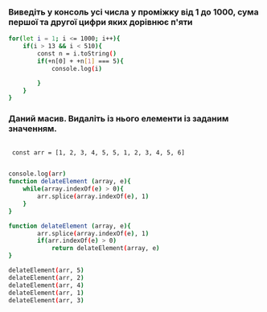 ### Виведіть у консоль усі числа у проміжку від 1 до 1000, сума першої та другої цифри яких дорівнює п'яти

```sh
for(let i = 1; i <= 1000; i++){
    if(i > 13 && i < 510){
        const n = i.toString()
        if(+n[0] + +n[1] === 5){
            console.log(i)

        }
    }
}
```
### Даний масив. Видаліть із нього елементи із заданим значенням.
```sh

 const arr = [1, 2, 3, 4, 5, 5, 1, 2, 3, 4, 5, 6]


console.log(arr)
function delateElement (array, e){
    while(array.indexOf(e) > 0){
        arr.splice(array.indexOf(e), 1)
    }
}

function delateElement (array, e){
        arr.splice(array.indexOf(e), 1)
        if(arr.indexOf(e) > 0) 
            return delateElement(array, e)
}

delateElement(arr, 5)
delateElement(arr, 2)
delateElement(arr, 4)
delateElement(arr, 1)
delateElement(arr, 3)
```
